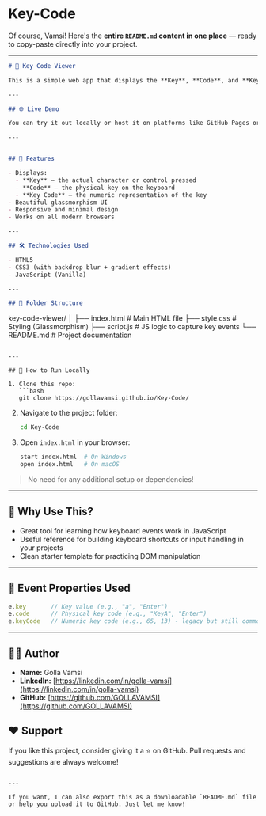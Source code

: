 # Key-Code
Of course, Vamsi! Here's the **entire `README.md` content in one place** — ready to copy-paste directly into your project.

---

```markdown
# 🔑 Key Code Viewer

This is a simple web app that displays the **Key**, **Code**, and **Key Code** of any key you press on your keyboard. It provides a visual way to explore how different keys are interpreted in JavaScript using the `keydown` event.

---

## 🌐 Live Demo

You can try it out locally or host it on platforms like GitHub Pages or Netlify.

---


## 🧠 Features

- Displays:
  - **Key** – the actual character or control pressed
  - **Code** – the physical key on the keyboard
  - **Key Code** – the numeric representation of the key
- Beautiful glassmorphism UI
- Responsive and minimal design
- Works on all modern browsers

---

## 🛠️ Technologies Used

- HTML5
- CSS3 (with backdrop blur + gradient effects)
- JavaScript (Vanilla)

---

## 📂 Folder Structure

```

key-code-viewer/
│
├── index.html       # Main HTML file
├── style.css        # Styling (Glassmorphism)
├── script.js        # JS logic to capture key events
└── README.md        # Project documentation

````

---

## 🚀 How to Run Locally

1. Clone this repo:
   ```bash
   git clone https://gollavamsi.github.io/Key-Code/
````

2. Navigate to the project folder:

   ```bash
   cd Key-Code
   ```

3. Open `index.html` in your browser:

   ```bash
   start index.html  # On Windows
   open index.html   # On macOS
   ```

> No need for any additional setup or dependencies!

---

## 🤔 Why Use This?

* Great tool for learning how keyboard events work in JavaScript
* Useful reference for building keyboard shortcuts or input handling in your projects
* Clean starter template for practicing DOM manipulation

---

## 📌 Event Properties Used

```javascript
e.key       // Key value (e.g., "a", "Enter")
e.code      // Physical key code (e.g., "KeyA", "Enter")
e.keyCode   // Numeric key code (e.g., 65, 13) - legacy but still commonly used
```

---

## 🧑‍💻 Author

* **Name:** Golla Vamsi
* **LinkedIn:** [https://linkedin.com/in/golla-vamsi](https://linkedin.com/in/golla-vamsi)
* **GitHub:** [https://github.com/GOLLAVAMSI](https://github.com/GOLLAVAMSI)

## ❤️ Support

If you like this project, consider giving it a ⭐ on GitHub.
Pull requests and suggestions are always welcome!

```

---

If you want, I can also export this as a downloadable `README.md` file or help you upload it to GitHub. Just let me know!
```
